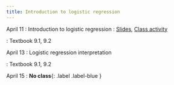 ```yaml
---
title: Introduction to logistic regression
---
```


April 11
: Introduction to logistic regression
  : [Slides](https://sta112-s22.github.io/slides/lecture_28.html), [Class activity](https://sta112-s22.github.io/class_activities/ca_lecture_28.html)

: Textbook 9.1, 9.2

April 13
: Logistic regression interpretation

: Textbook 9.1, 9.2

April 15
: **No class**{: .label .label-blue }
